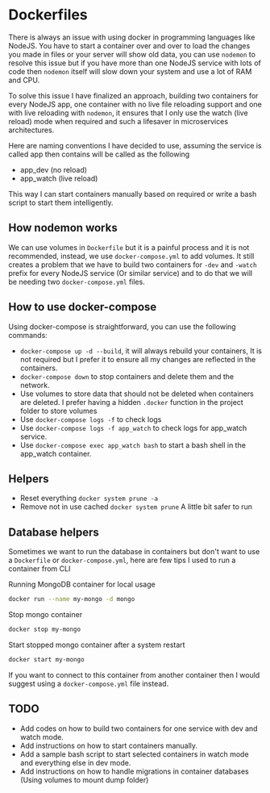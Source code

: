 # Dockerfiles
There is always an issue with using docker in programming languages like NodeJS. You have to start a container over and over to load the changes you made in files or your server will show old data, you can use `nodemon` to resolve this issue but if you have more than one NodeJS service with lots of code then `nodemon` itself will slow down your system and use a lot of RAM and CPU.

To solve this issue I have finalized an approach, building two containers for every NodeJS app, one container with no live file reloading support and one with live reloading with `nodemon`, it ensures that I only use the watch (live reload) mode when required and such a lifesaver in microservices architectures.

Here are naming conventions I have decided to use, assuming the service is called app then contains will be called as the following
- app_dev (no reload)
- app_watch (live reload)

This way I can start containers manually based on required or write a bash script to start them intelligently.

## How nodemon works
We can use volumes in `Dockerfile` but it is a painful process and it is not recommended, instead, we use `docker-compose.yml` to add volumes. It still creates a problem that we have to build two containers for `-dev` and `-watch` prefix for every NodeJS service (Or similar service) and to do that we will be needing two `docker-compose.yml` files.

## How to use docker-compose
Using docker-compose is straightforward, you can use the following commands:
- `docker-compose up -d --build`, it will always rebuild your containers, It is not required but I prefer it to ensure all my changes are reflected in the containers.
- `docker-compose down` to stop containers and delete them and the network.
- Use volumes to store data that should not be deleted when containers are deleted. I prefer having a hidden `.docker` function in the project folder to store volumes
- Use `docker-compose logs -f` to check logs
- Use `docker-compose logs -f app_watch` to check logs for app_watch service.
- Use `docker-compose exec app_watch bash` to start a bash shell in the app_watch container.

## Helpers
- Reset everything `docker system prune -a`
- Remove not in use cached `docker system prune` A little bit safer to run

## Database helpers
Sometimes we want to run the database in containers but don't want to use a `Dockerfile` or `docker-compose.yml`, here are few tips I used to run a container from CLI

Running MongoDB container for local usage
```bash
docker run --name my-mongo -d mongo
```

Stop mongo container
```bash
docker stop my-mongo
```

Start stopped mongo container after a system restart
```bash
docker start my-mongo
```

If you want to connect to this container from another container then I would suggest using a `docker-compose.yml` file instead.

## TODO
- Add codes on how to build two containers for one service with dev and watch mode.
- Add instructions on how to start containers manually.
- Add a sample bash script to start selected containers in watch mode and everything else in dev mode.
- Add instructions on how to handle migrations in container databases (Using volumes to mount dump folder)